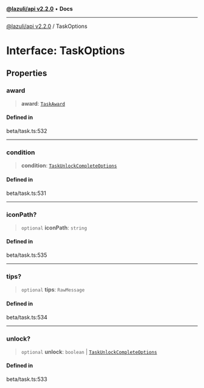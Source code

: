 [**@lazuli/api v2.2.0**](../README.md) • **Docs**

***

[@lazuli/api v2.2.0](../globals.md) / TaskOptions

# Interface: TaskOptions

## Properties

### award

> **award**: [`TaskAward`](TaskAward.md)

#### Defined in

beta/task.ts:532

***

### condition

> **condition**: [`TaskUnlockCompleteOptions`](TaskUnlockCompleteOptions.md)

#### Defined in

beta/task.ts:531

***

### iconPath?

> `optional` **iconPath**: `string`

#### Defined in

beta/task.ts:535

***

### tips?

> `optional` **tips**: `RawMessage`

#### Defined in

beta/task.ts:534

***

### unlock?

> `optional` **unlock**: `boolean` \| [`TaskUnlockCompleteOptions`](TaskUnlockCompleteOptions.md)

#### Defined in

beta/task.ts:533
